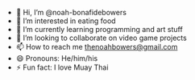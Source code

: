 - 👋 Hi, I’m @noah-bonafidebowers
- 👀 I’m interested in eating food
- 🌱 I’m currently learning programming and art stuff
- 💞️ I’m looking to collaborate on video game projects
- 📫 How to reach me thenoahbowers@gmail.com
- 😄 Pronouns: He/him/his
- ⚡ Fun fact: I love Muay Thai

<!---
noah-bonafidebowers/noah-bonafidebowers is a ✨ special ✨ repository because its `README.md` (this file) appears on your GitHub profile.
You can click the Preview link to take a look at your changes.
--->
